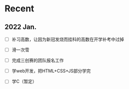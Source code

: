 # Recent
## 2022 Jan.
- [ ] 补习高数，让因为新冠发烧而挂科的高数在开学补考中过掉<br>
- [ ] 滑一次雪
- [ ] 完成三创赛的团队报名工作<br>
- [ ] 学web开发，把HTML+CSS+JS部分学完<br>
- [ ] 学C（暂定）
 